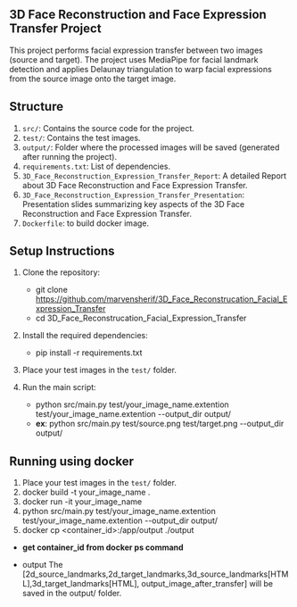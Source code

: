 ## 3D Face Reconstruction and Face Expression Transfer Project
This project performs facial expression transfer between two images (source and target). The project uses MediaPipe for facial landmark detection and applies Delaunay triangulation to warp facial expressions from the source image onto the target image.

## Structure
1. `src/`: Contains the source code for the project.
2. `test/`: Contains the test images.
3. `output/`: Folder where the processed images will be saved (generated after running the project).
4. `requirements.txt`: List of dependencies.
5. `3D_Face_Reconstruction_Expression_Transfer_Report`: A detailed Report about 3D Face Reconstruction and Face Expression Transfer.
6. `3D_Face_Reconstruction_Expression_Transfer_Presentation`: Presentation slides summarizing key aspects of the 3D Face Reconstruction and Face Expression Transfer.
7. `Dockerfile`: to build docker image.

## Setup Instructions
1. Clone the repository:
     - git clone https://github.com/marvensherif/3D_Face_Reconstrucation_Facial_Expression_Transfer
     - cd 3D_Face_Reconstrucation_Facial_Expression_Transfer

2. Install the required dependencies:
     - pip install -r requirements.txt

3. Place your test images in the `test/` folder.

4. Run the main script:
      - python src/main.py test/your_image_name.extention test/your_image_name.extention --output_dir output/
      - **ex**: python src/main.py test/source.png test/target.png --output_dir output/

## Running using docker
1. Place your test images in the `test/` folder.
2. docker build -t your_image_name .
3. docker run -it your_image_name
4. python src/main.py test/your_image_name.extention test/your_image_name.extention --output_dir output/
5. docker cp <container_id>:/app/output ./output
- **get container_id from docker ps command**

- output
The [2d_source_landmarks,2d_target_landmarks,3d_source_landmarks[HTML],3d_target_landmarks[HTML],
output_image_after_transfer] will be saved in the output/ folder.

